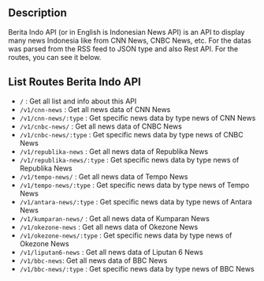 ## Description

Berita Indo API (or in English is Indonesian News API) is an API to display many news Indonesia like from CNN News, CNBC News, etc. For the datas was parsed from the RSS feed to JSON type and also Rest API. For the routes, you can see it below.

## List Routes Berita Indo API

- `/` : Get all list and info about this API
- `/v1/cnn-news` : Get all news data of CNN News
- `/v1/cnn-news/:type` : Get specific news data by type news of CNN News
- `/v1/cnbc-news/` : Get all news data of CNBC News
- `/v1/cnbc-news/:type` : Get specific news data by type news of CNBC News
- `/v1/republika-news` : Get all news data of Republika News
- `/v1/republika-news/:type` : Get specific news data by type news of Republika News
- `/v1/tempo-news/` : Get all news data of Tempo News
- `/v1/tempo-news/:type` : Get specific news data by type news of Tempo News
- `/v1/antara-news/:type` : Get specific news data by type news of Antara News
- `/v1/kumparan-news/` : Get all news data of Kumparan News
- `/v1/okezone-news` : Get all news data of Okezone News
- `/v1/okezone-news/:type` : Get specific news data by type news of Okezone News
- `/v1/liputan6-news` : Get all news data of Liputan 6 News
- `/v1/bbc-news`: Get all news data of BBC News
- `/v1/bbc-news/:type` : Get specific news data by type news of BBC News


